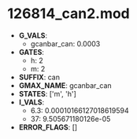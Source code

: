 # 126814_can2.mod

- **G_VALS**:
  - gcanbar_can: 0.0003
- **GATES**:
  - h: 2
  - m: 2
- **SUFFIX**: can
- **GMAX_NAME**: gcanbar_can
- **STATES**: ['m', 'h']
- **I_VALS**:
  - 6.3: 0.00010166127018619594
  - 37: 9.505671180126e-05
- **ERROR_FLAGS**: []
